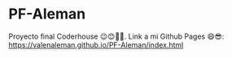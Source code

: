 # PF-Aleman
Proyecto final Coderhouse 😉😊💝💫.
Link a mi Github Pages 😄😎:
https://valenaleman.github.io/PF-Aleman/index.html

